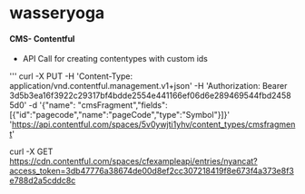 wasseryoga
=================



#### CMS- Contentful

- API Call for creating contentypes with custom ids

'''
curl -X PUT -H 'Content-Type: application/vnd.contentful.management.v1+json' -H 'Authorization: Bearer 3d5b3ea16f3922c29317bf4bdde2554e441166ef06d6e289469544fbd24585d0' -d '{"name": "cmsFragment","fields":[{"id":"pagecode","name":"pageCode","type":"Symbol"}]}' 'https://api.contentful.com/spaces/5v0ywjti1yhv/content_types/cmsfragment'

curl -X GET https://cdn.contentful.com/spaces/cfexampleapi/entries/nyancat?access_token=3db47776a38674de00d8ef2cc307218419f8e673f4a373e8f3e788d2a5cddc8c
